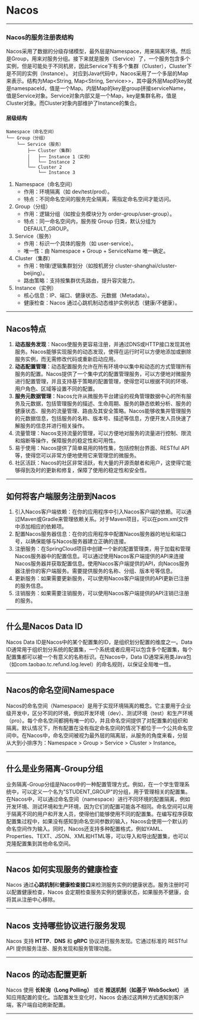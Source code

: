 # Nacos

---

### Nacos的服务注册表结构
Nacos采用了数据的分级存储模型，最外层是Namespace，用来隔离环境。然后是Group，用来对服务分组。接下来就是服务（Service）了，一个服务包含多个实例，但是可能处于不同机房，因此Service下有多个集群（Cluster），Cluster下是不同的实例（Instance）。
对应到Java代码中，Nacos采用了一个多层的Map来表示。结构为Map<String, Map<String, Service>>，其中最外层Map的key就是namespaceId，值是一个Map。内层Map的key是group拼接serviceName，值是Service对象。Service对象内部又是一个Map，key是集群名称，值是Cluster对象。而Cluster对象内部维护了Instance的集合。

#### 层级结构

```text
Namespace（命名空间）
└── Group（分组）
    └── Service（服务）
        ├── Cluster（集群）
        │   ├── Instance 1（实例）
        │   └── Instance 2
        └── Cluster 2
            └── Instance 3
```
1. Namespace（命名空间）  
   * 作用：环境隔离（如 dev/test/prod）。  
   * 特点：不同命名空间的服务完全隔离，需指定命名空间才能访问。
2. Group（分组）  
   * 作用：逻辑分组（如按业务模块分为 order-group/user-group）。  
   * 特点：同一命名空间内，服务按 Group 归类，默认分组为 DEFAULT_GROUP。
3. Service（服务）  
   * 作用：标识一个具体的服务（如 user-service）。  
   * 唯一性：由 Namespace + Group + ServiceName 唯一确定。
4. Cluster（集群）  
   * 作用：物理/逻辑集群划分（如按机房分 cluster-shanghai/cluster-beijing）。  
   * 路由策略：支持按集群优先路由，提升容灾能力。
5. Instance（实例）  
   * 核心信息：IP、端口、健康状态、元数据（Metadata）。  
   * 健康检查：Nacos 通过心跳机制动态维护实例状态（健康/不健康）。

---

## Nacos特点

1. **动态服务发现**：Nacos使服务更容易注册，并通过DNS或HTTP接口发现其他服务。Nacos能够实现服务的动态发现，使得在运行时可以方便地添加或删除服务实例，而无需修改代码或重新启动应用。
2. **动态配置管理**：动态配置服务允许在所有环境中以集中和动态的方式管理所有服务的配置。Nacos提供了一个集中式的配置管理服务，可以方便地对微服务进行配置管理，并且支持基于策略的配置管理，使得您可以根据不同的环境、用户角色、区域等设置不同的配置。
3. **服务元数据管理**：Nacos允许从微服务平台建设的视角管理数据中心的所有服务及元数据，包括管理服务的描述、生命周期、服务的静态依赖分析、服务的健康状态、服务的流量管理、路由及其安全策略。Nacos能够收集并管理服务的元数据信息，包括服务的名称、版本号、描述等信息，方便开发人员快速了解服务的信息并进行相关操作。
4. 流量管理：Nacos支持流量的管理，可以方便地对服务的流量进行控制、限流和熔断等操作，保障服务的稳定性和可用性。
5. 易于使用：Nacos提供了简单易用的特性集，包括控制台界面、RESTful API等，使得您可以非常方便地使用它来管理您的微服务。
6. 社区活跃：Nacos的社区非常活跃，有大量的开源贡献者和用户，这使得它能够得到及时的更新和修复，保障了使用的稳定性和安全性。

---

## 如何将客户端服务注册到Nacos

1. 引入Nacos客户端依赖：在你的应用程序中引入Nacos客户端的依赖。可以通过Maven或Gradle来管理依赖关系。对于Maven项目，可以在pom.xml文件中添加相应的依赖项。
2. 配置Nacos服务器信息：在你的应用程序中配置Nacos服务器的地址和端口号，以确保能够与Nacos服务器建立正确的连接。
3. 注册服务：在SpringCloud项目中创建一个新的配置管理类，用于加载和管理Nacos服务器中的配置信息。可以通过使用Nacos客户端提供的API来连接Nacos服务器并获取配置信息。使用Nacos客户端提供的API，向Nacos服务器注册你的客户端服务。需要提供服务的名称、分组、版本号等信息。
4. 更新服务：如果需要更新服务，可以使用Nacos客户端提供的API更新已注册的服务信息。
5. 注销服务：如果需要注销服务，可以使用Nacos客户端提供的API注销已注册的服务。

---

## 什么是Nacos Data ID

Nacos Data ID是Nacos中的某个配置集的ID，是组织划分配置的维度之一。Data ID通常用于组织划分系统的配置集，一个系统或者应用可以包含多个配置集，每个配置集都可以被一个有意义的名称标识。在Nacos中，Data ID通常采用类Java包（如com.taobao.tc.refund.log.level）的命名规则，以保证全局唯一性。

---

## Nacos的命名空间Namespace

Nacos的命名空间（Namespace）是用于实现环境隔离的概念。它主要用于企业级开发中，区分不同的环境，例如开发环境（dev）、测试环境（test）和生产环境（pro）。每个命名空间都拥有唯一的ID，并且命名空间提供了对配置集的组织和隔离。默认情况下，所有配置在没有指定命名空间的情况下都位于一个公共命名空间中。在Nacos中，命名空间被视为最外层的隔离层，从服务的角度来看，分层从大到小排序为：Namespace > Group > Service > Cluster > Instance。

---

## 什么是业务隔离-Group分组

业务隔离-Group分组是Nacos中的一种配置管理方式。例如，在一个学生管理系统中，可以定义一个名为"STUDENT_GROUP"的分组，用于管理相关的配置集。在Nacos中，可以通过命名空间（namespace）进行不同环境的配置隔离，例如开发环境、测试环境和生产环境，因为它们的配置可能各不相同。命名空间可以用于隔离不同的用户和开发人员，使得他们能够使用不同的配置集。在编写程序获取配置集过程中，如果没有感知到命名空间参数的输入，Nacos会使用一个默认的命名空间作为输入。同时，Nacos还支持多种配置格式，例如YAML、Properties、TEXT、JSON、XML和HTML等，可以导入和导出配置集，也可以克隆配置集到其他命名空间。

---

## Nacos 如何实现服务的健康检查

Nacos 通过**心跳机制**和**健康检查接口**来检测服务实例的健康状态。服务注册时可以配置健康检查，Nacos 会定期检查服务实例的健康状态，如果服务不健康，会将其从注册中心移除。

---

## Nacos 支持哪些协议进行服务发现

Nacos 支持 **HTTP**、**DNS** 和 **gRPC** 协议进行服务发现。它通过标准的 RESTful API 提供服务注册、服务发现和服务管理功能。

---

## Nacos 的动态配置更新

Nacos 使用 **长轮询（Long Polling）** 或者 **推送机制（如基于 WebSocket）** 通知应用配置的变化。当配置发生变化时，Nacos 会通过这两种方式通知到客户端，客户端自动刷新配置。

---